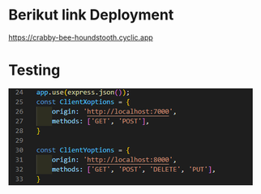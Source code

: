 # Berikut link Deployment 
https://crabby-bee-houndstooth.cyclic.app

# Testing

![Alt text](https://github.com/spongerest/week-15-spongerest/blob/main/asset/w151.png)

